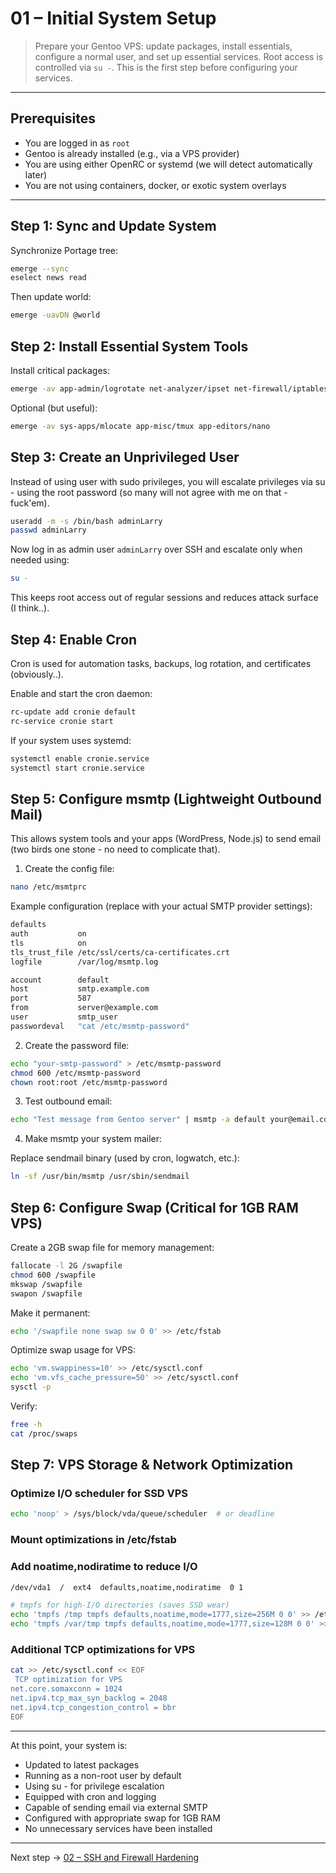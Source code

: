 # 01 – Initial System Setup

> Prepare your Gentoo VPS: update packages, install essentials, configure a normal user, and set up essential services. Root access is controlled via `su -`. This is the first step before configuring your services.

---

## Prerequisites

- You are logged in as `root`
- Gentoo is already installed (e.g., via a VPS provider)
- You are using either OpenRC or systemd (we will detect automatically later)
- You are not using containers, docker, or exotic system overlays

---

## Step 1: Sync and Update System

Synchronize Portage tree:

```bash
emerge --sync
eselect news read
```

Then update world:

```bash
emerge -uavDN @world
```

## Step 2: Install Essential System Tools

Install critical packages:

```bash
emerge -av app-admin/logrotate net-analyzer/ipset net-firewall/iptables mail-mta/msmtp sys-process/cronie
```

Optional (but useful):

```bash
emerge -av sys-apps/mlocate app-misc/tmux app-editors/nano
```

## Step 3: Create an Unprivileged User

Instead of using user with sudo privileges, you will escalate privileges via su - using the root password (so many will not agree with me on that - fuck'em). 

```bash
useradd -m -s /bin/bash adminLarry
passwd adminLarry
```

Now log in as admin user `adminLarry` over SSH and escalate only when needed using:

```bash
su -
```

This keeps root access out of regular sessions and reduces attack surface (I think..).

## Step 4: Enable Cron

Cron is used for automation tasks, backups, log rotation, and certificates (obviously..).

Enable and start the cron daemon:

```bash
rc-update add cronie default
rc-service cronie start
```

If your system uses systemd:

```bash
systemctl enable cronie.service
systemctl start cronie.service
```

## Step 5: Configure msmtp (Lightweight Outbound Mail)

This allows system tools and your apps (WordPress, Node.js) to send email (two birds one stone - no need to complicate that).

1. Create the config file:

```bash
nano /etc/msmtprc
```

Example configuration (replace with your actual SMTP provider settings):

```bash
defaults
auth           on
tls            on
tls_trust_file /etc/ssl/certs/ca-certificates.crt
logfile        /var/log/msmtp.log

account        default
host           smtp.example.com
port           587
from           server@example.com
user           smtp_user
passwordeval   "cat /etc/msmtp-password"
```

2. Create the password file:

```bash
echo "your-smtp-password" > /etc/msmtp-password
chmod 600 /etc/msmtp-password
chown root:root /etc/msmtp-password
```

3. Test outbound email:

```bash
echo "Test message from Gentoo server" | msmtp -a default your@email.com
```

4. Make msmtp your system mailer:
   
Replace sendmail binary (used by cron, logwatch, etc.):

```bash
ln -sf /usr/bin/msmtp /usr/sbin/sendmail
```

## Step 6: Configure Swap (Critical for 1GB RAM VPS)

Create a 2GB swap file for memory management:

```bash
fallocate -l 2G /swapfile
chmod 600 /swapfile
mkswap /swapfile
swapon /swapfile
```

Make it permanent:

```bash
echo '/swapfile none swap sw 0 0' >> /etc/fstab
```

Optimize swap usage for VPS:

```bash
echo 'vm.swappiness=10' >> /etc/sysctl.conf
echo 'vm.vfs_cache_pressure=50' >> /etc/sysctl.conf
sysctl -p
```

Verify:

```bash
free -h
cat /proc/swaps
```

## Step 7: VPS Storage & Network Optimization

### Optimize I/O scheduler for SSD VPS

```bash
echo 'noop' > /sys/block/vda/queue/scheduler  # or deadline
```

### Mount optimizations in /etc/fstab
### Add noatime,nodiratime to reduce I/O

```bash
/dev/vda1  /  ext4  defaults,noatime,nodiratime  0 1

# tmpfs for high-I/O directories (saves SSD wear)
echo 'tmpfs /tmp tmpfs defaults,noatime,mode=1777,size=256M 0 0' >> /etc/fstab
echo 'tmpfs /var/tmp tmpfs defaults,noatime,mode=1777,size=128M 0 0' >> /etc/fstab
```

### Additional TCP optimizations for VPS

```bash
cat >> /etc/sysctl.conf << EOF
 TCP optimization for VPS
net.core.somaxconn = 1024
net.ipv4.tcp_max_syn_backlog = 2048
net.ipv4.tcp_congestion_control = bbr
EOF
```

---

At this point, your system is:
- Updated to latest packages
- Running as a non-root user by default
- Using su - for privilege escalation
- Equipped with cron and logging
- Capable of sending email via external SMTP
- Configured with appropriate swap for 1GB RAM
- No unnecessary services have been installed

---

Next step → [02 – SSH and Firewall Hardening](02-user-ssh-firewall.md)